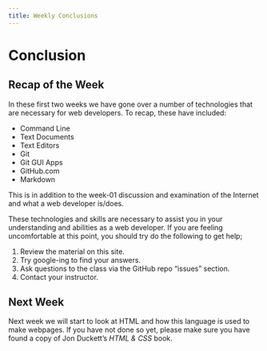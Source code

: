 ```yaml
---
title: Weekly Conclusions
---
```

# Conclusion

## Recap of the Week
In these first two weeks we have gone over a number of technologies that are necessary for web developers. To recap, these have included:

- Command Line
- Text Documents
- Text Editors
- Git
- Git GUI Apps
- GitHub.com
- Markdown

This is in addition to the week-01 discussion and examination of the Internet and what a web developer is/does. 

These technologies and skills are necessary to assist you in your understanding and abilities as a web developer. If you are feeling uncomfortable at this point, you should try do the following to get help;

1. Review the material on this site.
2. Try google-ing to find your answers.
3. Ask questions to the class via the GitHub repo “issues” section. 
4. Contact your instructor.

## Next Week
Next week we will start to look at HTML and how this language is used to make webpages. If you have not done so yet, please make sure you have found a copy of Jon Duckett’s *HTML & CSS* book. 